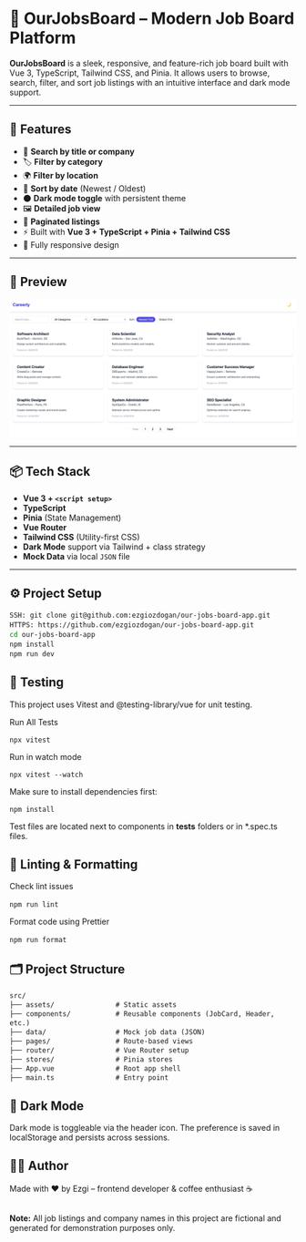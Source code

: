 # 💼 OurJobsBoard – Modern Job Board Platform

**OurJobsBoard** is a sleek, responsive, and feature-rich job board built with Vue 3, TypeScript, Tailwind CSS, and Pinia. It allows users to browse, search, filter, and sort job listings with an intuitive interface and dark mode support.

---

## 🚀 Features

- 🔎 **Search by title or company**
- 🏷️ **Filter by category**
- 🌍 **Filter by location**
- 📅 **Sort by date** (Newest / Oldest)
- 🌑 **Dark mode toggle** with persistent theme
- 🖼️ **Detailed job view**
- 📄 **Paginated listings**
- ⚡ Built with **Vue 3 + TypeScript + Pinia + Tailwind CSS**
- 📱 Fully responsive design

---

## 📸 Preview

![OurJobsBoard UI Screenshot](src/assets/our-jobs-board-ui.png)

---

## 📦 Tech Stack

- **Vue 3 + `<script setup>`**
- **TypeScript**
- **Pinia** (State Management)
- **Vue Router**
- **Tailwind CSS** (Utility-first CSS)
- **Dark Mode** support via Tailwind + class strategy
- **Mock Data** via local `JSON` file

---

## ⚙️ Project Setup

```bash
SSH: git clone git@github.com:ezgiozdogan/our-jobs-board-app.git
HTTPS: https://github.com/ezgiozdogan/our-jobs-board-app.git
cd our-jobs-board-app
npm install
npm run dev

```

## 🧪 Testing
This project uses Vitest and @testing-library/vue for unit testing.

Run All Tests

```
npx vitest
```

Run in watch mode

```
npx vitest --watch
```
Make sure to install dependencies first:


```
npm install
```
Test files are located next to components in __tests__ folders or in *.spec.ts files.



## 🧪 Linting & Formatting

Check lint issues

```npm run lint``` 

Format code using Prettier

``` npm run format ```




## 🗂️ Project Structure

```plaintext
src/
├── assets/               # Static assets
├── components/           # Reusable components (JobCard, Header, etc.)
├── data/                 # Mock job data (JSON)
├── pages/                # Route-based views
├── router/               # Vue Router setup
├── stores/               # Pinia stores
├── App.vue               # Root app shell
├── main.ts               # Entry point
```


## 🌙 Dark Mode
Dark mode is toggleable via the header icon. The preference is saved in localStorage and persists across sessions.

## 🙋‍♀️ Author
Made with ❤️ by Ezgi – frontend developer & coffee enthusiast ☕

##
**Note:** All job listings and company names in this project are fictional and generated for demonstration purposes only.
